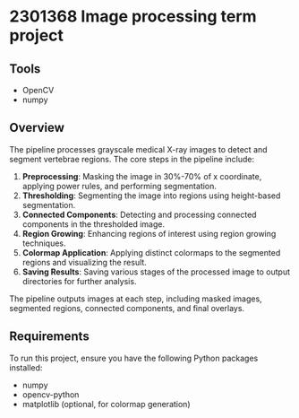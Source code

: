 # 2301368 Image processing term project


## Tools

* OpenCV
* numpy

## Overview
The pipeline processes grayscale medical X-ray images to detect and segment vertebrae regions. The core steps in the pipeline include:
1. **Preprocessing**: Masking the image in 30%-70% of x coordinate, applying power rules, and performing segmentation.
2. **Thresholding**: Segmenting the image into regions using height-based segmentation.
3. **Connected Components**: Detecting and processing connected components in the thresholded image.
4. **Region Growing**: Enhancing regions of interest using region growing techniques.
5. **Colormap Application**: Applying distinct colormaps to the segmented regions and visualizing the result.
6. **Saving Results**: Saving various stages of the processed image to output directories for further analysis.

The pipeline outputs images at each step, including masked images, segmented regions, connected components, and final overlays.

## Requirements
To run this project, ensure you have the following Python packages installed:

- numpy
- opencv-python
- matplotlib (optional, for colormap generation)